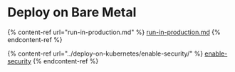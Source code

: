# Deploy on Bare Metal

{% content-ref url="run-in-production.md" %}
[run-in-production.md](run-in-production.md)
{% endcontent-ref %}

{% content-ref url="../deploy-on-kubernetes/enable-security/" %}
[enable-security](../deploy-on-kubernetes/enable-security/)
{% endcontent-ref %}
